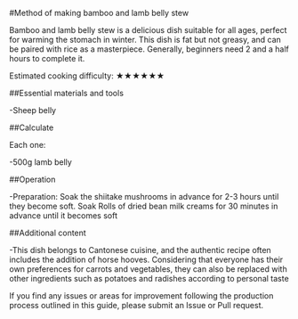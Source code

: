 #Method of making bamboo and lamb belly stew

Bamboo and lamb belly stew is a delicious dish suitable for all ages, perfect for warming the stomach in winter. This dish is fat but not greasy, and can be paired with rice as a masterpiece. Generally, beginners need 2 and a half hours to complete it.

Estimated cooking difficulty: ★★★★★★

##Essential materials and tools

-Sheep belly

##Calculate

Each one:

-500g lamb belly

##Operation

-Preparation: Soak the shiitake mushrooms in advance for 2-3 hours until they become soft. Soak Rolls of dried bean milk creams for 30 minutes in advance until it becomes soft

##Additional content

-This dish belongs to Cantonese cuisine, and the authentic recipe often includes the addition of horse hooves. Considering that everyone has their own preferences for carrots and vegetables, they can also be replaced with other ingredients such as potatoes and radishes according to personal taste

If you find any issues or areas for improvement following the production process outlined in this guide, please submit an Issue or Pull request.